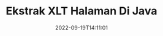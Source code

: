 ---
############################# Static ############################
layout: "auto-gen-merger"
date: 2022-09-19T14:11:01
draft: false
otherformats: ott pdf pps ppsx ppt pptx rtf tex vdx vsdm vsdx vssm vssx vstm vstx vsx

############################# Head ############################
head_title: "Ekstrak XLT Halaman di Java"
head_description: "Ekstrak halaman dengan cepat dari file XLT di Java. Simpan dokumen baru yang berisi halaman yang dipilih menggunakan API penggabungan dokumen."

############################# Header ############################
title: "Ekstrak XLT Halaman Di Java"
description: "Ekstrak Halaman XLT dengan beberapa baris kode Java."
bg_image: "https://cms.admin.containerize.com/templates/aspose/App_Themes/V3/images/bg/header1.png"
bg_overlay: false
button:
    enable: true
    icon: "fas fa-arrow-down"
    label: "Unduh Uji Coba Gratis"
    link: "https://downloads.groupdocs.com/merger/java"

############################# SubMenu ############################
submenu:
    enable: true

    left:
        img_alt: "GroupDocs.Merger for Java"
        image: "https://cms.admin.containerize.com/templates/groupdocs/images/product-logos/90x90-noborder/groupdocs-merger-java.png"
        product: "GroupDocs.Merger"
        platform: "Java"

    middle:
        button:

            # button loop
            - link: "https://apireference.groupdocs.com/merger/java"
              text: "Referensi API"

            # button loop
            - link: "https://github.com/groupdocs-merger"
              text: "Contoh Kode"

            # button loop
            - link: "https://products.groupdocs.app/merger/family"
              text: "Demo Langsung"

            # button loop
            - link: "https://purchase.groupdocs.com/pricing/merger/java"
              text: "Harga"

    right:
        link_download: "https://downloads.groupdocs.com/merger"
        link_learn: "https://docs.groupdocs.com/merger/java"
        link_buy: "https://purchase.groupdocs.com"

############################# About ############################
about:
    enable: true
    title: "Tentang GroupDocs.Merger for Java API"
    content: |
        [GroupDocs.Merger for Java](/id/merger/java/) menawarkan solusi sederhana untuk menggabungkan & memisahkan berbagai format dokumen dengan aman termasuk PDF, Microsoft Office (Word, Excel, PowerPoint , OneNote), OpenDocument, HTML, gambar, dan banyak lainnya dalam aplikasi Java. Dengan menambahkan hanya beberapa baris kode, lakukan beberapa operasi dokumen seperti memindahkan, menghapus, memutar, menukar, mengekstrak, atau mengubah orientasi halaman di dalam dokumen. API penggabungan dokumen juga mendukung pratinjau halaman dokumen sebagai gambar untuk menganalisis struktur dokumen, pemformatan, dan konten pada halaman.
        
        GroupDocs.Merger API adalah pilihan tepat untuk solusi perusahaan yang membutuhkan fitur ekstraksi halaman file. API ini didukung dengan baik di semua sistem operasi dan platform utama termasuk J2SE 7.0 (1.7), J2SE 8.0 (1.8), Java 10.

############################# Steps ############################
steps:
    enable: true
    title_left: "Ekstrak Halaman File XLT di Java"
    content_left: |
        [GroupDocs.Merger for Java](/id/merger/java/) memudahkan pengembang Java untuk mengekstrak halaman yang diinginkan dari file XLT dan menyimpannya sebagai file baru yang berisi halaman yang dipilih dengan menerapkan beberapa langkah mudah.
        
        * Inisialisasi **ExtractOptions** dengan nomor halaman yang akan muncul di dokumen yang dihasilkan.
        * Buat instance baru **Merger** dan teruskan jalur dokumen sumber sebagai parameter konstruktor.
        * Panggil **extractPages** dan teruskan objek **ExtractOptions**.
        * Panggil **save** dan tentukan jalur file untuk menyimpan dokumen yang dihasilkan.

    title_right: "Persyaratan sistem"
    content_right: |
        GroupDocs.Merger for Java API didukung di semua platform dan sistem operasi utama. Sebelum menjalankan kode di bawah ini, pastikan Anda telah menginstal prasyarat berikut di sistem Anda.

        * Sistem Operasi: Microsoft Windows, Linux, MacOS
        * Lingkungan Pengembangan: NetBeans, IntelliJ IDEA, Eclipse
        * Kerangka kerja: J2SE 7.0 (1.7), J2SE 8.0 (1.8), Java 10
        * Unduh versi terbaru GroupDocs.Merger for Java dari [Maven](https://repository.groupdocs.com/webapp/#/artifacts/browse/tree/General/repo/com/groupdocs/groupdocs-merger)
         
    code: |
     {{% merger/additional-styles %}}
     {{< merger/code-merger title="Cara mengekstrak halaman file XLT menggunakan kode contoh Java">}}

        ```java    
        // Ekstrak halaman file XLT menggunakan GroupDocs.Merger API
        // Inisialisasi kelas ExtractOptions dengan nomor halaman yang dipilih
        ExtractOptions extractOptions = new ExtractOptions(new int[] { 2, 5 });

        // Instansiasi Penggabungan dengan dokumen masukan XLT
        Merger merger = new Merger("input.xlt");

        // Panggil metode extractPages dan berikan objek ExtractOptions ke sana
        merger.extractPages(extractOptions);
    
        // Panggil metode simpan untuk menyimpan dokumen keluaran dengan halaman yang diekstraksi
        merger.save("output.xlt");
        ```
     {{< /merger/code-merger >}}

############################# Demos ############################
demos:
    enable: true
    title: "Demo Langsung - Ekstrak XLT Halaman Online"
    content: |
       Ekstrak halaman file XLT sekarang juga dengan mengunjungi situs web [GroupDocs.Merger Live Demo](https://products.groupdocs.app/splitter/extract-pages/xlt).
       Demo langsung memiliki manfaat sebagai berikut.
        
############################# About Formats ############################
about_formats:
    enable: true

############################# More Formats ############################
more_formats:
    enable: true
    title: "Ekstrak Halaman Dari Format Dokumen Lain"
    content: |
        Java mendokumentasikan penggabungan & API pemisahan untuk format file dan gambar. Ekstrak beberapa format file populer seperti yang dinyatakan di bawah ini.

############################# Back to top ###############################
back_to_top:
    enable: true
---